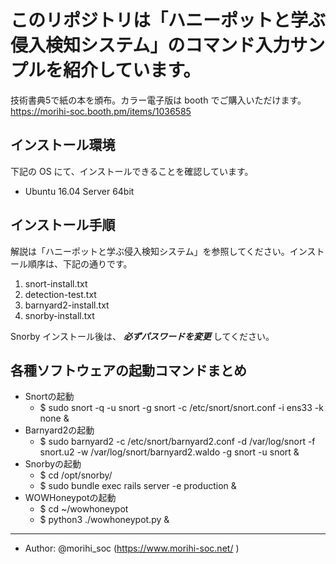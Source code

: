 # このリポジトリは「ハニーポットと学ぶ侵入検知システム」のコマンド入力サンプルを紹介しています。
技術書典5で紙の本を頒布。カラー電子版は booth でご購入いただけます。 https://morihi-soc.booth.pm/items/1036585

## インストール環境
下記の OS にて、インストールできることを確認しています。

- Ubuntu 16.04 Server 64bit

## インストール手順
解説は「ハニーポットと学ぶ侵入検知システム」を参照してください。インストール順序は、下記の通りです。

1. snort-install.txt
1. detection-test.txt
1. barnyard2-install.txt
1. snorby-install.txt

Snorby インストール後は、 ***必ずパスワードを変更*** してください。

## 各種ソフトウェアの起動コマンドまとめ
- Snortの起動
	- $ sudo snort -q -u snort -g snort -c /etc/snort/snort.conf -i ens33 -k none &
- Barnyard2の起動
	- $ sudo barnyard2 -c /etc/snort/barnyard2.conf -d /var/log/snort -f snort.u2 -w /var/log/snort/barnyard2.waldo -g snort -u snort &
- Snorbyの起動
	- $ cd /opt/snorby/
	- $ sudo bundle exec rails server -e production &
- WOWHoneypotの起動
	- $ cd ~/wowhoneypot
	- $ python3 ./wowhoneypot.py &

***
- Author: @morihi_soc (https://www.morihi-soc.net/ )
